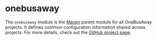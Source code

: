 # onebusaway

The `onebusaway` module is the [Maven](http://maven.apache.org/) parent module for all OneBusAway projects.  It
defines common configuration information shared across projects.  For more details, check out the
[GitHub project page](https://github.com/OneBusAway/onebusaway).
